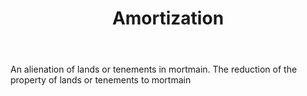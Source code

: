 ---
title: Amortization
letter: A
permalink: "/definitions/amortization.html"
body: An alienation of lands or tenements in mortmain. The reduction of the property
  of lands or tenements to mortmain
published_at: '2018-07-07'
layout: post
---